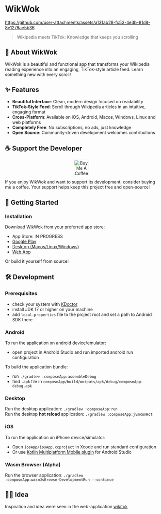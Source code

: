 # WikWok

https://github.com/user-attachments/assets/a131ab28-fc53-4e3b-81d8-8e1276ae5b36

> Wikipedia meets TikTok: Knowledge that keeps you scrolling

## 📱 About WikWok

WikWok is a beautiful and functional app that transforms your Wikipedia reading experience into an engaging, TikTok-style article feed. Learn something new with every scroll!

## ✨ Features

- **Beautiful Interface**: Clean, modern design focused on readability
- **TikTok-Style Feed**: Scroll through Wikipedia articles in an intuitive, engaging format
- **Cross-Platform**: Available on iOS, Android, Macos, Windows, Linux and web platforms
- **Completely Free**: No subscriptions, no ads, just knowledge
- **Open Source**: Community-driven development welcomes contributions

## ☕ Support the Developer

<p align="center">
  <a href="https://www.buymeacoffee.com/terrakok">
    <img src="https://img.buymeacoffee.com/button-api/?text=Buy me a coffee&emoji=&slug=terrakok&button_colour=FFDD00&font_colour=000000&font_family=Cookie&outline_colour=000000&coffee_colour=ffffff" alt="Buy Me A Coffee" height="50">
  </a>
</p>

If you enjoy WikWok and want to support its development, consider buying me a coffee. Your support helps keep this project free and open-source!

## 🚀 Getting Started

### Installation

Download WikWok from your preferred app store:

- App Store: IN PROGRESS
- [Google Play](https://play.google.com/store/apps/details?id=com.github.terrakok.wikwok.androidApp)
- [Desktop (Macos/Linux/Windows)](https://github.com/terrakok/WikWok/releases)
- [Web App](https://terrakok.github.io/WikWok/)

Or build it yourself from source!

## 🛠️ Development

### Prerequisites
 - check your system with [KDoctor](https://github.com/Kotlin/kdoctor)
 - install JDK 17 or higher on your machine
 - add `local.properties` file to the project root and set a path to Android SDK there

### Android
To run the application on android device/emulator:  
 - open project in Android Studio and run imported android run configuration

To build the application bundle:
 - run `./gradlew :composeApp:assembleDebug`
 - find `.apk` file in `composeApp/build/outputs/apk/debug/composeApp-debug.apk`

### Desktop
Run the desktop application: `./gradlew :composeApp:run`  
Run the desktop **hot reload** application: `./gradlew :composeApp:jvmRunHot`

### iOS
To run the application on iPhone device/simulator:
 - Open `iosApp/iosApp.xcproject` in Xcode and run standard configuration
 - Or use [Kotlin Multiplatform Mobile plugin](https://plugins.jetbrains.com/plugin/14936-kotlin-multiplatform-mobile) for Android Studio

### Wasm Browser (Alpha)
Run the browser application: `./gradlew :composeApp:wasmJsBrowserDevelopmentRun --continue`

## 🧑‍💻 Idea
Inspiration and idea were seen in the web-application [wikitok](https://wikitok.vercel.app/)
